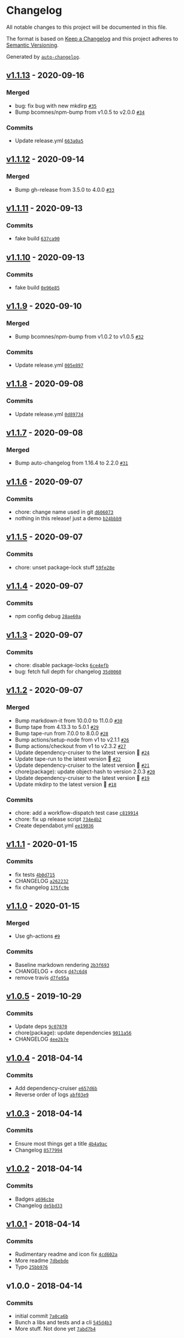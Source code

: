 # Changelog

All notable changes to this project will be documented in this file.

The format is based on [Keep a Changelog](https://keepachangelog.com/en/1.0.0/)
and this project adheres to [Semantic Versioning](https://semver.org/spec/v2.0.0.html).

Generated by [`auto-changelog`](https://github.com/CookPete/auto-changelog).

## [v1.1.13](https://github.com/bcomnes/generate-feed/compare/v1.1.12...v1.1.13) - 2020-09-16

### Merged

- bug: fix bug with new mkdirp [`#35`](https://github.com/bcomnes/generate-feed/pull/35)
- Bump bcomnes/npm-bump from v1.0.5 to v2.0.0 [`#34`](https://github.com/bcomnes/generate-feed/pull/34)

### Commits

- Update release.yml [`663a0a5`](https://github.com/bcomnes/generate-feed/commit/663a0a58c11a62045c55db94b2c15563ecd980f9)

## [v1.1.12](https://github.com/bcomnes/generate-feed/compare/v1.1.11...v1.1.12) - 2020-09-14

### Merged

- Bump gh-release from 3.5.0 to 4.0.0 [`#33`](https://github.com/bcomnes/generate-feed/pull/33)

## [v1.1.11](https://github.com/bcomnes/generate-feed/compare/v1.1.10...v1.1.11) - 2020-09-13

### Commits

- fake build [`637ca90`](https://github.com/bcomnes/generate-feed/commit/637ca907a30ee65e4cc759af97001535f31abf7e)

## [v1.1.10](https://github.com/bcomnes/generate-feed/compare/v1.1.9...v1.1.10) - 2020-09-13

### Commits

- fake build [`0e96e85`](https://github.com/bcomnes/generate-feed/commit/0e96e85e743542f11d22de720f4b239527eb2823)

## [v1.1.9](https://github.com/bcomnes/generate-feed/compare/v1.1.8...v1.1.9) - 2020-09-10

### Merged

- Bump bcomnes/npm-bump from v1.0.2 to v1.0.5 [`#32`](https://github.com/bcomnes/generate-feed/pull/32)

### Commits

- Update release.yml [`005e897`](https://github.com/bcomnes/generate-feed/commit/005e897e59c3975841028e2eb18ec6b7619bf8e5)

## [v1.1.8](https://github.com/bcomnes/generate-feed/compare/v1.1.7...v1.1.8) - 2020-09-08

### Commits

- Update release.yml [`0d89734`](https://github.com/bcomnes/generate-feed/commit/0d89734719f14f88c47d05e48cbe0f3b9dbc6973)

## [v1.1.7](https://github.com/bcomnes/generate-feed/compare/v1.1.6...v1.1.7) - 2020-09-08

### Merged

- Bump auto-changelog from 1.16.4 to 2.2.0 [`#31`](https://github.com/bcomnes/generate-feed/pull/31)

## [v1.1.6](https://github.com/bcomnes/generate-feed/compare/v1.1.5...v1.1.6) - 2020-09-07

### Commits

- chore: change name used in git [`d606073`](https://github.com/bcomnes/generate-feed/commit/d606073c466eb5d5250018203399832a2050edf2)
- nothing in this release! just a demo [`b24bbb9`](https://github.com/bcomnes/generate-feed/commit/b24bbb9ab0aa3fcabd246b19349734dc8a6e18f0)

## [v1.1.5](https://github.com/bcomnes/generate-feed/compare/v1.1.4...v1.1.5) - 2020-09-07

### Commits

- chore: unset package-lock stuff [`59fe28e`](https://github.com/bcomnes/generate-feed/commit/59fe28e223fd5d41d20371d3dce52b2342d5fdd8)

## [v1.1.4](https://github.com/bcomnes/generate-feed/compare/v1.1.3...v1.1.4) - 2020-09-07

### Commits

- npm config debug [`28ae60a`](https://github.com/bcomnes/generate-feed/commit/28ae60a2407acfc1674f96be3457f9b76806be12)

## [v1.1.3](https://github.com/bcomnes/generate-feed/compare/v1.1.2...v1.1.3) - 2020-09-07

### Commits

- chore: disable package-locks [`6ce4efb`](https://github.com/bcomnes/generate-feed/commit/6ce4efbf64206bb9351b50d7710aaeacc66ccc69)
- bug: fetch full depth for changelog [`35d0060`](https://github.com/bcomnes/generate-feed/commit/35d00601635617a1b9ac8b181a9760df1579389e)

## [v1.1.2](https://github.com/bcomnes/generate-feed/compare/v1.1.1...v1.1.2) - 2020-09-07

### Merged

- Bump markdown-it from 10.0.0 to 11.0.0 [`#30`](https://github.com/bcomnes/generate-feed/pull/30)
- Bump tape from 4.13.3 to 5.0.1 [`#29`](https://github.com/bcomnes/generate-feed/pull/29)
- Bump tape-run from 7.0.0 to 8.0.0 [`#28`](https://github.com/bcomnes/generate-feed/pull/28)
- Bump actions/setup-node from v1 to v2.1.1 [`#26`](https://github.com/bcomnes/generate-feed/pull/26)
- Bump actions/checkout from v1 to v2.3.2 [`#27`](https://github.com/bcomnes/generate-feed/pull/27)
- Update dependency-cruiser to the latest version 🚀 [`#24`](https://github.com/bcomnes/generate-feed/pull/24)
- Update tape-run to the latest version 🚀 [`#22`](https://github.com/bcomnes/generate-feed/pull/22)
- Update dependency-cruiser to the latest version 🚀 [`#21`](https://github.com/bcomnes/generate-feed/pull/21)
- chore(package): update object-hash to version 2.0.3 [`#20`](https://github.com/bcomnes/generate-feed/pull/20)
- Update dependency-cruiser to the latest version 🚀 [`#19`](https://github.com/bcomnes/generate-feed/pull/19)
- Update mkdirp to the latest version 🚀 [`#18`](https://github.com/bcomnes/generate-feed/pull/18)

### Commits

- chore: add a workflow-dispatch test case [`c819914`](https://github.com/bcomnes/generate-feed/commit/c81991492bde4759dd4f9f5aa449750ca2b25b69)
- chore: fix up release script [`734e4b2`](https://github.com/bcomnes/generate-feed/commit/734e4b232c665bdb01a518d866b92f2247003e27)
- Create dependabot.yml [`ee19036`](https://github.com/bcomnes/generate-feed/commit/ee1903615e04f8e554a88f1508c8685c657220b9)

## [v1.1.1](https://github.com/bcomnes/generate-feed/compare/v1.1.0...v1.1.1) - 2020-01-15

### Commits

- fix tests [`4b0d715`](https://github.com/bcomnes/generate-feed/commit/4b0d7156b18cfb764667fdad6dc8f9e0d662b38a)
- CHANGELOG [`a262232`](https://github.com/bcomnes/generate-feed/commit/a262232ed5c4151d9d75fabb76ba0efe6a762495)
- fix changelog [`175fc9e`](https://github.com/bcomnes/generate-feed/commit/175fc9ef11a3236d4e0776c7ec62a4b8d5a797db)

## [v1.1.0](https://github.com/bcomnes/generate-feed/compare/v1.0.5...v1.1.0) - 2020-01-15

### Merged

- Use gh-actions [`#9`](https://github.com/bcomnes/generate-feed/pull/9)

### Commits

- Baseline markdown rendering [`2b3f693`](https://github.com/bcomnes/generate-feed/commit/2b3f6934642a6ee2d6f4a55ac38ffe7ce79a310d)
- CHANGELOG + docs [`d47c6d4`](https://github.com/bcomnes/generate-feed/commit/d47c6d40a258ea30e68b591cd39292e55198e033)
- remove travis [`d7fe95a`](https://github.com/bcomnes/generate-feed/commit/d7fe95adb6d4f11a5618a0863edbb25a3862593d)

## [v1.0.5](https://github.com/bcomnes/generate-feed/compare/v1.0.4...v1.0.5) - 2019-10-29

### Commits

- Update deps [`9c07870`](https://github.com/bcomnes/generate-feed/commit/9c07870dddff4fd1a3c395c02e596c04264bd761)
- chore(package): update dependencies [`9011a56`](https://github.com/bcomnes/generate-feed/commit/9011a56f04439e7e09cab0d10331195b5bf40041)
- CHANGELOG [`4ee2b7e`](https://github.com/bcomnes/generate-feed/commit/4ee2b7edf80e387f817059a5fc71cea6027a4196)

## [v1.0.4](https://github.com/bcomnes/generate-feed/compare/v1.0.3...v1.0.4) - 2018-04-14

### Commits

- Add dependency-cruiser [`e657d6b`](https://github.com/bcomnes/generate-feed/commit/e657d6bcae39b40fd619dc305f8747e16772a9df)
- Reverse order of logs [`abf03e9`](https://github.com/bcomnes/generate-feed/commit/abf03e9786eb770c51755981732bb84a7be65a2f)

## [v1.0.3](https://github.com/bcomnes/generate-feed/compare/v1.0.2...v1.0.3) - 2018-04-14

### Commits

- Ensure most things get a title [`4b4a9ac`](https://github.com/bcomnes/generate-feed/commit/4b4a9ac058b5e03343fdb04689ee4b4814b7b80f)
- Changelog [`8577994`](https://github.com/bcomnes/generate-feed/commit/85779947444c62fa776b1225f0825c0d63eb4679)

## [v1.0.2](https://github.com/bcomnes/generate-feed/compare/v1.0.1...v1.0.2) - 2018-04-14

### Commits

- Badges  [`a696cbe`](https://github.com/bcomnes/generate-feed/commit/a696cbe5796d7990c45ee40f2229f32ea98a5f58)
- Changelog [`de5bd33`](https://github.com/bcomnes/generate-feed/commit/de5bd333d6824477ddc53bc117bffd77cbbb4151)

## [v1.0.1](https://github.com/bcomnes/generate-feed/compare/v1.0.0...v1.0.1) - 2018-04-14

### Commits

- Rudimentary readme and icon fix [`4cd602a`](https://github.com/bcomnes/generate-feed/commit/4cd602ab2a54eba93f05cdb3ac4b599b92340559)
- More readme [`7dbebde`](https://github.com/bcomnes/generate-feed/commit/7dbebde5546ce4bd4bc2e93eb59314fc36348d3a)
- Typo [`25bb976`](https://github.com/bcomnes/generate-feed/commit/25bb97678fb9507bd78b8350ff23b21fe2d59d70)

## v1.0.0 - 2018-04-14

### Commits

- initial commit [`7a0ca6b`](https://github.com/bcomnes/generate-feed/commit/7a0ca6bbefdb6cd89bc9fe368c3140a9eeff9df5)
- Bunch a libs and tests and a cli [`545d4b3`](https://github.com/bcomnes/generate-feed/commit/545d4b3a876bcd3fc654791e30222daf5e170419)
- More stuff.  Not done yet [`7abd7b4`](https://github.com/bcomnes/generate-feed/commit/7abd7b424e8a29c53282f217c0fff592e2070dfe)
